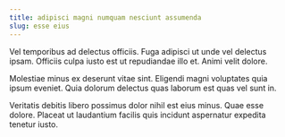 ```yaml
---
title: adipisci magni numquam nesciunt assumenda
slug: esse eius
---
```


Vel temporibus ad delectus officiis. Fuga adipisci ut unde vel delectus ipsam. Officiis culpa iusto est ut repudiandae illo et. Animi velit dolore.

Molestiae minus ex deserunt vitae sint. Eligendi magni voluptates quia ipsum eveniet. Quia dolorum delectus quas laborum est quas vel sunt in.

Veritatis debitis libero possimus dolor nihil est eius minus. Quae esse dolore. Placeat ut laudantium facilis quis incidunt aspernatur expedita tenetur iusto.
